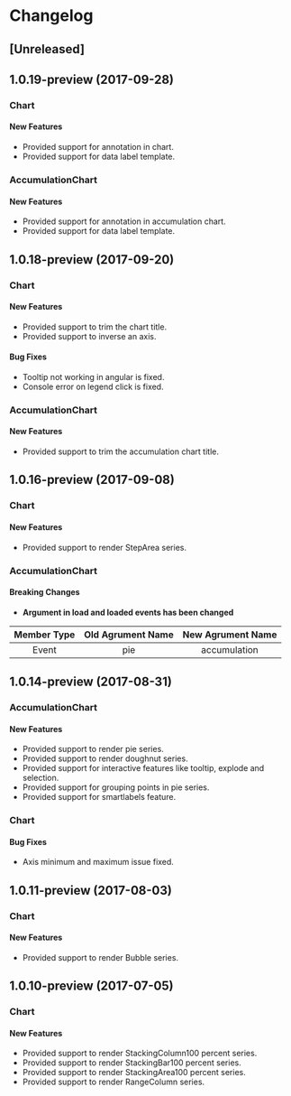 # Changelog

## [Unreleased]

## 1.0.19-preview (2017-09-28)

### Chart

#### New Features
-	Provided support for annotation in chart.
-   Provided support for data label template.

### AccumulationChart

#### New Features
-	Provided support for annotation in accumulation chart.
-   Provided support for data label template.

## 1.0.18-preview (2017-09-20)

### Chart

#### New Features
-	Provided support to trim the chart title.
-   Provided support to inverse an axis.

#### Bug Fixes
-	Tooltip not working in angular is fixed.
-   Console error on legend click is fixed. 

### AccumulationChart

#### New Features
-	Provided support to trim the accumulation chart title.


## 1.0.16-preview (2017-09-08)

### Chart

#### New Features
-	Provided support to render StepArea series.

### AccumulationChart

#### Breaking Changes

- **Argument in load and loaded events has been changed**

| **Member Type** | **Old Agrument Name** | **New Agrument Name** |
|:-----------:|:----------------:|:----------------:|
| Event | pie | accumulation |


## 1.0.14-preview (2017-08-31)

### AccumulationChart

#### New Features
-	Provided support to render pie series.
-	Provided support to render doughnut series.
-	Provided support for interactive features like tooltip, explode and selection.
-	Provided support for grouping points in pie series.
-	Provided support for smartlabels feature.

### Chart

#### Bug Fixes
-	Axis minimum and maximum issue fixed.

## 1.0.11-preview (2017-08-03)

### Chart

#### New Features
-	Provided support to render Bubble series.

## 1.0.10-preview (2017-07-05)

### Chart

#### New Features
-	Provided support to render StackingColumn100 percent series.
-	Provided support to render StackingBar100 percent series.
-	Provided support to render StackingArea100 percent series.
-	Provided support to render RangeColumn series.

